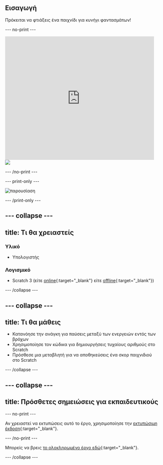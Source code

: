 ## Εισαγωγή

Πρόκειται να φτιάξεις ένα παιχνίδι για κυνήγι φαντασμάτων!

--- no-print ---

<div class="scratch-preview">
  <iframe allowtransparency="true" width="485" height="402" src="https://scratch.mit.edu/projects/embed/615948530/?autostart=false" frameborder="0" scrolling="no"></iframe>
  <img src="images/showcase-static.png">
</div>

--- /no-print ---

--- print-only ---

![παρουσίαση](images/showcase-static.png)

--- /print-only ---

--- collapse ---
---
title: Τι θα χρειαστείς
---

### Υλικό

- Υπολογιστής

### Λογισμικό

- Scratch 3 (είτε [online](https://rpf.io/scratchon){:target="_blank"} είτε [offline](https://rpf.io/scratchoff){:target="_blank"})

--- /collapse ---

--- collapse ---
---
title: Τι θα μάθεις
---

- Κατανόησε την ανάγκη για παύσεις μεταξύ των ενεργειών εντός των βρόχων
- Χρησιμοποίησε τον κώδικα για δημιουργήσεις τυχαίους αριθμούς στο Scratch
- Πρόσθεσε μια μεταβλητή για να αποθηκεύσεις ένα σκορ παιχνιδιού στο Scratch

--- /collapse ---

--- collapse ---
---
title: Πρόσθετες σημειώσεις για εκπαιδευτικούς
---

--- no-print ---

Αν χρειαστεί να εκτυπώσεις αυτό το έργο, χρησιμοποίησε την [εκτυπώσιμη έκδοση](https://projects.raspberrypi.org/el-GR/projects/ghostbusters/print){:target="_blank"}.

--- /no-print ---

Μπορείς να βρεις [το ολοκληρωμένο έργο εδώ](https://rpf.io/p/el-GR/ghostbusters-get){:target="_blank"}.

--- /collapse ---
